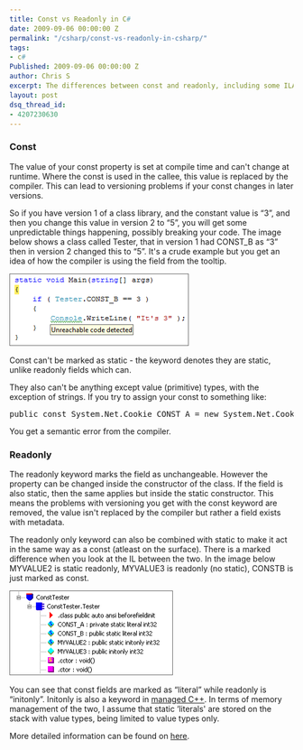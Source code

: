 ```yaml
---
title: Const vs Readonly in C#
date: 2009-09-06 00:00:00 Z
permalink: "/csharp/const-vs-readonly-in-csharp/"
tags:
- c#
Published: 2009-09-06 00:00:00 Z
author: Chris S
excerpt: The differences between const and readonly, including some ILASM.
layout: post
dsq_thread_id:
- 4207230630
---
```


### Const

The value of your const property is set at compile time and can't change at runtime. Where the const is used in the callee, this value is replaced by the compiler. This can lead to versioning problems if your const changes in later versions.

So if you have version 1 of a class library, and the constant value is &#8220;3&#8221;, and then you change this value in version 2 to &#8220;5&#8221;, you will get some unpredictable things happening, possibly breaking your code. The image below shows a class called Tester, that in version 1 had CONST_B as &#8220;3&#8221; then in version 2 changed this to &#8220;5&#8221;. It's a crude example but you get an idea of how the compiler is using the field from the tooltip.

<!--more-->

<img src="/wp-content/uploads/2009/09/constreadonly.gif" alt="Constant readonly" width="318" height="128" />

Const can't be marked as static - the keyword denotes they are static, unlike readonly fields which can.

They also can't be anything except value (primitive) types, with the exception of strings. If you try to assign your const to something like:

<pre>public const System.Net.Cookie CONST_A = new System.Net.Cookie();</pre>

You get a semantic error from the compiler.

### Readonly

The readonly keyword marks the field as unchangeable. However the property can be changed inside the constructor of the class. If the field is also static, then the same applies but inside the static constructor. This means the problems with versioning you get with the const keyword are removed, the value isn't replaced by the compiler but rather a field exists with metadata. 

The readonly only keyword can also be combined with static to make it act in the same way as a const (atleast on the surface). There is a marked difference when you look at the IL between the two. In the image below MYVALUE2 is static readonly, MYVALUE3 is readonly (no static), CONSTB is just marked as const.

<img src="/wp-content/uploads/2009/09/constreadonlyildasm.gif" alt="Const readonly ildasm" width="290" height="150" />

You can see that const fields are marked as &#8220;literal&#8221; while readonly is &#8220;initonly&#8221;. Initonly is also a keyword in [managed C++][1]. In terms of memory management of the two, I assume that static &#8216;literals' are stored on the stack with value types, being limited to value types only.

More detailed information can be found on [here][2].

 [1]: http://msdn2.microsoft.com/en-us/library/4d8xah36(VS.80).aspx
 [2]: http://en.csharp-online.net/const,_static_and_readonly
